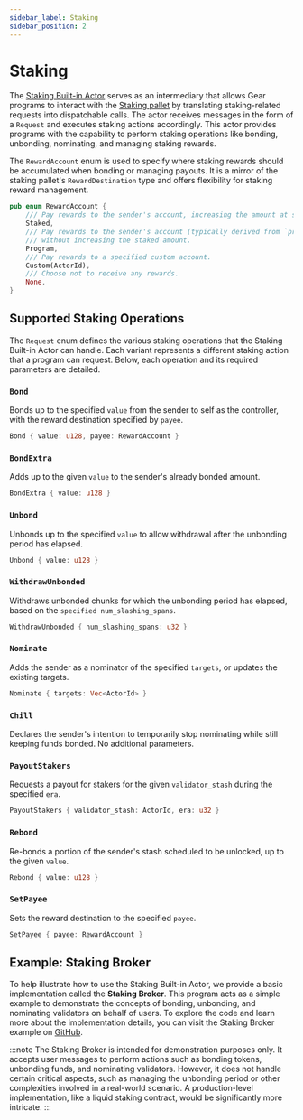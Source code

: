 ```yaml
---
sidebar_label: Staking
sidebar_position: 2
---
```


# Staking

The [Staking Built-in Actor](https://github.com/gear-tech/gear/blob/master/gbuiltins/staking/src/lib.rs) serves as an intermediary that allows Gear programs to interact with the [Staking pallet](https://paritytech.github.io/polkadot-sdk/master/pallet_staking/index.html) by translating staking-related requests into dispatchable calls. The actor receives messages in the form of a `Request` and executes staking actions accordingly. This actor provides programs with the capability to perform staking operations like bonding, unbonding, nominating, and managing staking rewards.

The `RewardAccount` enum is used to specify where staking rewards should be accumulated when bonding or managing payouts. It is a mirror of the staking pallet's `RewardDestination` type and offers flexibility for staking reward management.

```rust
pub enum RewardAccount {
    /// Pay rewards to the sender's account, increasing the amount at stake.
    Staked,
    /// Pay rewards to the sender's account (typically derived from `program_id`)
    /// without increasing the staked amount.
    Program,
    /// Pay rewards to a specified custom account.
    Custom(ActorId),
    /// Choose not to receive any rewards.
    None,
}
```

## Supported Staking Operations
The `Request` enum defines the various staking operations that the Staking Built-in Actor can handle. Each variant represents a different staking action that a program can request. Below, each operation and its required parameters are detailed.

### `Bond`
Bonds up to the specified `value` from the sender to self as the controller, with the reward destination specified by `payee`.
```rust
Bond { value: u128, payee: RewardAccount }
 ```

### `BondExtra`
Adds up to the given `value` to the sender's already bonded amount.
```rust
BondExtra { value: u128 }
 ```

### `Unbond`
Unbonds up to the specified `value` to allow withdrawal after the unbonding period has elapsed.
```rust
Unbond { value: u128 }
 ```

### `WithdrawUnbonded`
Withdraws unbonded chunks for which the unbonding period has elapsed, based on the `specified num_slashing_spans`.
```rust
WithdrawUnbonded { num_slashing_spans: u32 }
```

### `Nominate`
Adds the sender as a nominator of the specified `targets`, or updates the existing targets.
```rust
Nominate { targets: Vec<ActorId> }
```

### `Chill`
Declares the sender's intention to temporarily stop nominating while still keeping funds bonded. No additional parameters.

### `PayoutStakers`
Requests a payout for stakers for the given `validator_stash` during the specified `era`.
```rust
PayoutStakers { validator_stash: ActorId, era: u32 }
```

### `Rebond`
Re-bonds a portion of the sender's stash scheduled to be unlocked, up to the given `value`.
```rust
Rebond { value: u128 }
```

### `SetPayee`
Sets the reward destination to the specified `payee`.
```rust
SetPayee { payee: RewardAccount }
```

## Example: Staking Broker
To help illustrate how to use the Staking Built-in Actor, we provide a basic implementation called the **Staking Broker**. This program acts as a simple example to demonstrate the concepts of bonding, unbonding, and nominating validators on behalf of users. To explore the code and learn more about the implementation details, you can visit the Staking Broker example on [GitHub](https://github.com/gear-tech/gear/tree/master/examples/staking-broker).

:::note
The Staking Broker is intended for demonstration purposes only. It accepts user messages to perform actions such as bonding tokens, unbonding funds, and nominating validators. However, it does not handle certain critical aspects, such as managing the unbonding period or other complexities involved in a real-world scenario. A production-level implementation, like a liquid staking contract, would be significantly more intricate.
:::

